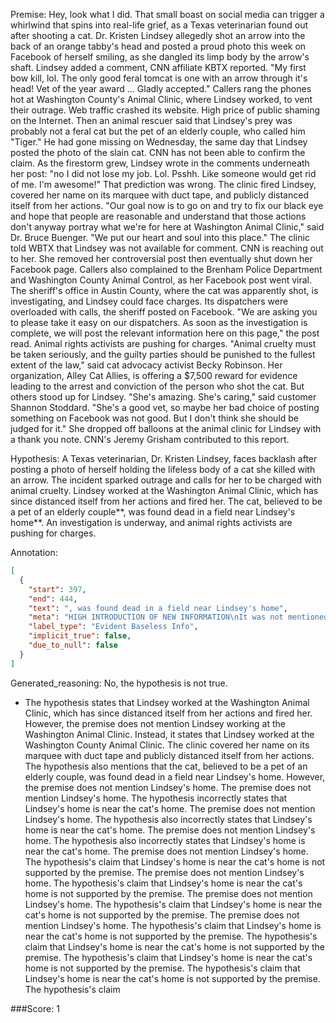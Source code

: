 
Premise:
Hey, look what I did. That small boast on social media can trigger a whirlwind that spins into real-life grief, as a Texas veterinarian found out after shooting a cat. Dr. Kristen Lindsey allegedly shot an arrow into the back of an orange tabby's head and posted a proud photo this week on Facebook of herself smiling, as she dangled its limp body by the arrow's shaft. Lindsey added a comment, CNN affiliate KBTX reported. "My first bow kill, lol. The only good feral tomcat is one with an arrow through it's head! Vet of the year award ... Gladly accepted." Callers rang the phones hot at Washington County's Animal Clinic, where Lindsey worked, to vent their outrage. Web traffic crashed its website. High price of public shaming on the Internet. Then an animal rescuer said that Lindsey's prey was probably not a feral cat but the pet of an elderly couple, who called him "Tiger." He had gone missing on Wednesday, the same day that Lindsey posted the photo of the slain cat. CNN has not been able to confirm the claim. As the firestorm grew, Lindsey wrote in the comments underneath her post: "no I did not lose my job. Lol. Psshh. Like someone would get rid of me. I'm awesome!" That prediction was wrong. The clinic fired Lindsey, covered her name on its marquee with duct tape, and publicly distanced itself from her actions. "Our goal now is to go on and try to fix our black eye and hope that people are reasonable and understand that those actions don't anyway portray what we're for here at Washington Animal Clinic," said Dr. Bruce Buenger. "We put our heart and soul into this place." The clinic told WBTX that Lindsey was not available for comment. CNN is reaching out to her. She removed her controversial post then eventually shut down her Facebook page. Callers also complained to the Brenham Police Department and Washington County Animal Control, as her Facebook post went viral. The sheriff's office in Austin County, where the cat was apparently shot, is investigating, and Lindsey could face charges. Its dispatchers were overloaded with calls, the sheriff posted on Facebook. "We are asking you to please take it easy on our dispatchers. As soon as the investigation is complete, we will post the relevant information here on this page," the post read. Animal rights activists are pushing for charges. "Animal cruelty must be taken seriously, and the guilty parties should be punished to the fullest extent of the law," said cat advocacy activist Becky Robinson. Her organization, Alley Cat Allies, is offering a $7,500 reward for evidence leading to the arrest and conviction of the person who shot the cat. But others stood up for Lindsey. "She's amazing. She's caring," said customer Shannon Stoddard. "She's a good vet, so maybe her bad choice of posting something on Facebook was not good. But I don't think she should be judged for it." She dropped off balloons at the animal clinic for Lindsey with a thank you note. CNN's Jeremy Grisham contributed to this report.


Hypothesis:
A Texas veterinarian, Dr. Kristen Lindsey, faces backlash after posting a photo of herself holding the lifeless body of a cat she killed with an arrow. The incident sparked outrage and calls for her to be charged with animal cruelty. Lindsey worked at the Washington Animal Clinic, which has since distanced itself from her actions and fired her. The cat, believed to be a pet of an elderly couple**, was found dead in a field near Lindsey's home**. An investigation is underway, and animal rights activists are pushing for charges.

Annotation:
```json
[
  {
    "start": 397,
    "end": 444,
    "text": ", was found dead in a field near Lindsey's home",
    "meta": "HIGH INTRODUCTION OF NEW INFORMATION\nIt was not mentioned in the source content that the cat was found dead in a fieldd near Lindsey's home.",
    "label_type": "Evident Baseless Info",
    "implicit_true": false,
    "due_to_null": false
  }
]
```

Generated_reasoning:
No, the hypothesis is not true. 
- The hypothesis states that Lindsey worked at the Washington Animal Clinic, which has since distanced itself from her actions and fired her. However, the premise does not mention Lindsey working at the Washington Animal Clinic. Instead, it states that Lindsey worked at the Washington County Animal Clinic. The clinic covered her name on its marquee with duct tape and publicly distanced itself from her actions. The hypothesis also mentions that the cat, believed to be a pet of an elderly couple, was found dead in a field near Lindsey's home. However, the premise does not mention Lindsey's home. The premise does not mention Lindsey's home. The hypothesis incorrectly states that Lindsey's home is near the cat's home. The premise does not mention Lindsey's home. The hypothesis also incorrectly states that Lindsey's home is near the cat's home. The premise does not mention Lindsey's home. The hypothesis also incorrectly states that Lindsey's home is near the cat's home. The premise does not mention Lindsey's home. The hypothesis's claim that Lindsey's home is near the cat's home is not supported by the premise. The premise does not mention Lindsey's home. The hypothesis's claim that Lindsey's home is near the cat's home is not supported by the premise. The premise does not mention Lindsey's home. The hypothesis's claim that Lindsey's home is near the cat's home is not supported by the premise. The premise does not mention Lindsey's home. The hypothesis's claim that Lindsey's home is near the cat's home is not supported by the premise. The hypothesis's claim that Lindsey's home is near the cat's home is not supported by the premise. The hypothesis's claim that Lindsey's home is near the cat's home is not supported by the premise. The hypothesis's claim that Lindsey's home is near the cat's home is not supported by the premise. The hypothesis's claim

###Score:
1
